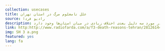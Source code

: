 ```yaml
---
collection: usecases
title: علل نامعلوم مرگ در استان تهران
source: رادیو فردا 
description: پراکندگی دلایل مرگ و میر در استان‌ها چه می‌تواند به ما بگوید؟ نگاهی به گزارش سازمان ثبت احوال درباره چهار دلیل اصلی مرگ و میر در ۳۱ استان کشور در سال ۱۳۹۳ نشان می‌دهد که بیماری‌های قلبی وعروقی شایع‌ترین دلیل مرگ است، ولی در مورد سه دلیل بعدی اختلاف زیادی در میان استان‌ها وجود دارد.
link: http:http://www.radiofarda.com/a/f3-death-reasons-tehran/28126144.html
img: SH 3 a.png
featured: yes
lang: fa
---
```

